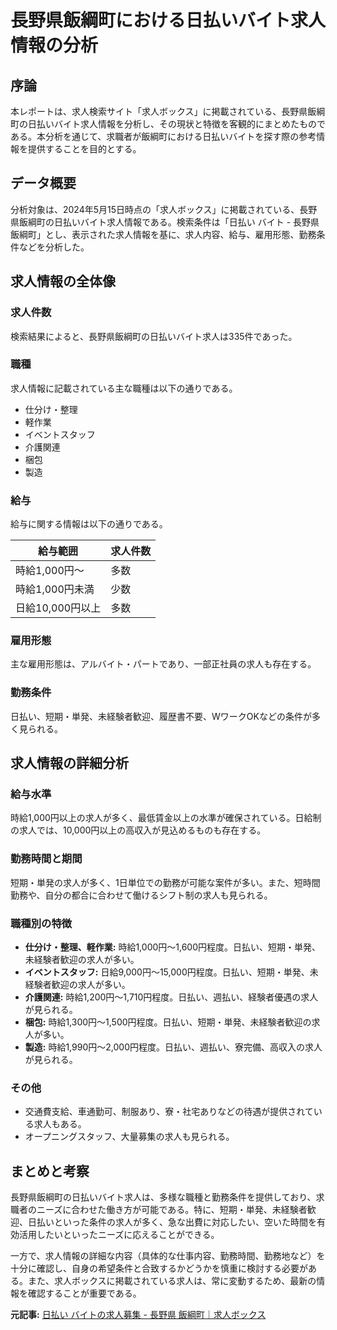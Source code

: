 # 長野県飯綱町における日払いバイト求人情報の分析

## 序論

本レポートは、求人検索サイト「求人ボックス」に掲載されている、長野県飯綱町の日払いバイト求人情報を分析し、その現状と特徴を客観的にまとめたものである。本分析を通じて、求職者が飯綱町における日払いバイトを探す際の参考情報を提供することを目的とする。

## データ概要

分析対象は、2024年5月15日時点の「求人ボックス」に掲載されている、長野県飯綱町の日払いバイト求人情報である。検索条件は「日払い バイト - 長野県 飯綱町」とし、表示された求人情報を基に、求人内容、給与、雇用形態、勤務条件などを分析した。

## 求人情報の全体像

### 求人件数

検索結果によると、長野県飯綱町の日払いバイト求人は335件であった。

### 職種

求人情報に記載されている主な職種は以下の通りである。

* 仕分け・整理
* 軽作業
* イベントスタッフ
* 介護関連
* 梱包
* 製造

### 給与

給与に関する情報は以下の通りである。

| 給与範囲 | 求人件数 |
| --------------- | -------- |
| 時給1,000円～ | 多数 |
| 時給1,000円未満 | 少数 |
| 日給10,000円以上 | 多数 |

### 雇用形態

主な雇用形態は、アルバイト・パートであり、一部正社員の求人も存在する。

### 勤務条件

日払い、短期・単発、未経験者歓迎、履歴書不要、WワークOKなどの条件が多く見られる。

## 求人情報の詳細分析

### 給与水準

時給1,000円以上の求人が多く、最低賃金以上の水準が確保されている。日給制の求人では、10,000円以上の高収入が見込めるものも存在する。

### 勤務時間と期間

短期・単発の求人が多く、1日単位での勤務が可能な案件が多い。また、短時間勤務や、自分の都合に合わせて働けるシフト制の求人も見られる。

### 職種別の特徴

* **仕分け・整理、軽作業:** 時給1,000円～1,600円程度。日払い、短期・単発、未経験者歓迎の求人が多い。
* **イベントスタッフ:** 日給9,000円～15,000円程度。日払い、短期・単発、未経験者歓迎の求人が多い。
* **介護関連:** 時給1,200円～1,710円程度。日払い、週払い、経験者優遇の求人が見られる。
* **梱包:** 時給1,300円～1,500円程度。日払い、短期・単発、未経験者歓迎の求人が多い。
* **製造:** 時給1,990円～2,000円程度。日払い、週払い、寮完備、高収入の求人が見られる。

### その他

* 交通費支給、車通勤可、制服あり、寮・社宅ありなどの待遇が提供されている求人もある。
* オープニングスタッフ、大量募集の求人も見られる。

## まとめと考察

長野県飯綱町の日払いバイト求人は、多様な職種と勤務条件を提供しており、求職者のニーズに合わせた働き方が可能である。特に、短期・単発、未経験者歓迎、日払いといった条件の求人が多く、急な出費に対応したい、空いた時間を有効活用したいといったニーズに応えることができる。

一方で、求人情報の詳細な内容（具体的な仕事内容、勤務時間、勤務地など）を十分に確認し、自身の希望条件と合致するかどうかを慎重に検討する必要がある。また、求人ボックスに掲載されている求人は、常に変動するため、最新の情報を確認することが重要である。


**元記事:** [日払い バイトの求人募集 - 長野県 飯綱町｜求人ボックス](https://xn--pckua2a7gp15o89zb.com/日払い-バイトの仕事-長野県飯綱町)